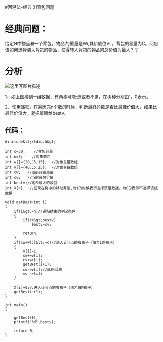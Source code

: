 #回溯法-经典 01背包问题
# 经典问题：

给定N中物品和一个背包。物品i的重量是Wi,其价值位Vi ，背包的容量为C。问应该如何选择装入背包的物品，使得转入背包的物品的总价值为最大？？

# 分析

<img src="https://raw.githubusercontent.com/Double2hao/xujiajia_blog/main/img/16209911635630.png " alt="这里写图片描述">

1、如上图碰到一组数据，有两种可能:选或者不选，在树种分别由1，0表示。

2、使用递归，在遍历完n个数的时候，判断最终的数是否比最佳价值大，如果比最佳价值大，就把值赋给bestv。

## 代码：

```
#include&lt;stdio.h&gt;

int c=30;    //背包容量
int n=3;    //对象数目
int w[]={20,15,15};  //对象重量数组
int v[]={40,25,25};  //对象收益数组
int cw;   //当前背包重量
int cv;   //当前背包价值
int bestv;//迄今最大的收益
int X[n];  //记录在树中的移动路径,为1的时候表示选择该组数据，为0的表示不选择该组数据

void getBest(int i)
{
    if(i&gt;=n)//递归结束的判定条件
    {
        if(cv&gt;bestv)
            bestv=cv;

        return;
    }
    if(cw+w[i]&lt;=c)//进入该节点的右孩子（值为1的孩子）
    {
        X[i]=1;
        cw+=w[i];
        cv+=v[i];
        getBest(i+1);
        cw-=w[i];//此处回溯
        cv-=v[i];
    }

    X[i]=0;//进入该节点的右孩子（值为0的孩子）
    getBest(i+1);
}

int main()
{

    getBest(0);
    printf("%d",bestv);

    return 0;
}




```